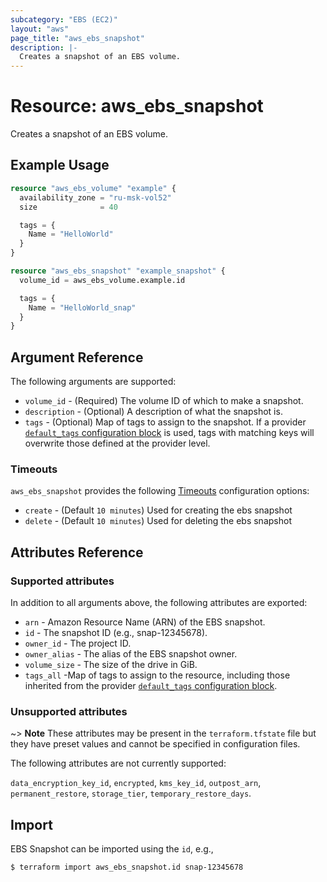 ```yaml
---
subcategory: "EBS (EC2)"
layout: "aws"
page_title: "aws_ebs_snapshot"
description: |-
  Creates a snapshot of an EBS volume.
---
```


# Resource: aws_ebs_snapshot

Creates a snapshot of an EBS volume.

## Example Usage

```terraform
resource "aws_ebs_volume" "example" {
  availability_zone = "ru-msk-vol52"
  size              = 40

  tags = {
    Name = "HelloWorld"
  }
}

resource "aws_ebs_snapshot" "example_snapshot" {
  volume_id = aws_ebs_volume.example.id

  tags = {
    Name = "HelloWorld_snap"
  }
}
```

## Argument Reference

The following arguments are supported:

* `volume_id` - (Required) The volume ID of which to make a snapshot.
* `description` - (Optional) A description of what the snapshot is.
* `tags` - (Optional) Map of tags to assign to the snapshot. If a provider [`default_tags` configuration block][default-tags] is used, tags with matching keys will overwrite those defined at the provider level.

### Timeouts

`aws_ebs_snapshot` provides the following
[Timeouts](https://www.terraform.io/docs/configuration/blocks/resources/syntax.html#operation-timeouts) configuration options:

- `create` - (Default `10 minutes`) Used for creating the ebs snapshot
- `delete` - (Default `10 minutes`) Used for deleting the ebs snapshot

## Attributes Reference

### Supported attributes

In addition to all arguments above, the following attributes are exported:

* `arn` - Amazon Resource Name (ARN) of the EBS snapshot.
* `id` - The snapshot ID (e.g., snap-12345678).
* `owner_id` - The project ID.
* `owner_alias` - The alias of the EBS snapshot owner.
* `volume_size` - The size of the drive in GiB.
* `tags_all` -Map of tags to assign to the resource, including those inherited from the provider [`default_tags` configuration block][default-tags].

### Unsupported attributes

~> **Note** These attributes may be present in the `terraform.tfstate` file but they have preset values and cannot be specified in configuration files.

The following attributes are not currently supported:

`data_encryption_key_id`, `encrypted`, `kms_key_id`, `outpost_arn`, `permanent_restore`, `storage_tier`, `temporary_restore_days`.

## Import

EBS Snapshot can be imported using the `id`, e.g.,

```
$ terraform import aws_ebs_snapshot.id snap-12345678
```

[default-tags]: https://www.terraform.io/docs/providers/aws/index.html#default_tags-configuration-block
